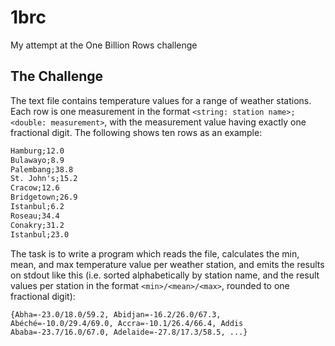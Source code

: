 # 1brc
My attempt at the One Billion Rows challenge

## The Challenge

The text file contains temperature values for a range of weather stations. Each row is one measurement in the format
`<string: station name>;<double: measurement>`,
with the measurement value having exactly one fractional digit. The following shows ten rows as an example:

```txt
Hamburg;12.0
Bulawayo;8.9
Palembang;38.8
St. John's;15.2
Cracow;12.6
Bridgetown;26.9
Istanbul;6.2
Roseau;34.4
Conakry;31.2
Istanbul;23.0
```

The task is to write a program which reads the file, calculates the min, mean, and max temperature value per weather station,
and emits the results on stdout like this (i.e. sorted alphabetically by station name,
and the result values per station in the format `<min>/<mean>/<max>`, rounded to one fractional digit):

`{Abha=-23.0/18.0/59.2, Abidjan=-16.2/26.0/67.3, Abéché=-10.0/29.4/69.0, Accra=-10.1/26.4/66.4, Addis Ababa=-23.7/16.0/67.0, Adelaide=-27.8/17.3/58.5, ...}`
